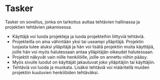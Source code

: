 # Tasker

Tasker on sovellus, jonka on tarkoitus auttaa tehtävien hallinassa ja projektien tehtävien jakamisessa.

* Käyttäjä voi luoda projekteja ja luoda projekteihin liittyviä tehtäviä.
* Projekteilla on aina vähintään yksi tai useampi ylläpitäjä. Projektin luojasta tulee aluksi ylläpitäjä ja hän voi lisätä projektiin muita käyttäjiä, joille hän voi myös halutessaan antaa ylläpitäjän oikeudet halutessaan.
* Projektit näkyvät vain niille henkilöille, joille on annettu niihin pääsy.
* Myös sivulle luodut on käyttäjät jakautuvat joko ylläpitäjiin tai käyttäjiin.
* Tehtäviä voi luoda ja muokata. Lisäksi tehtäviä voi määritellä muiden projektiin kuuluvien henkilöiden tehtäväksi.
